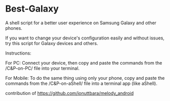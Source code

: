 # Best-Galaxy
A shell script for a better user experience on Samsung Galaxy and other phones.

If you want to change your device's configuration easily and without issues, try this script for Galaxy devices and others.

Instructions:

For PC: Connect your device, then copy and paste the commands from the /C&P-on-PC/ file into your terminal.

For Mobile: To do the same thing using only your phone, copy and paste the commands from the /C&P-on-aShell/ file into a terminal app (like aShell).

contribution of https://github.com/ionuttbara/melody_android
